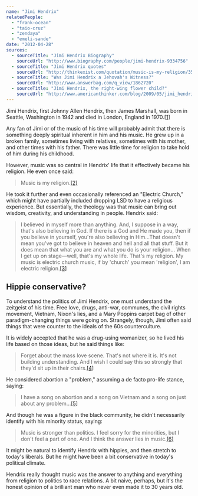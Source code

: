 ```yaml
---
name: "Jimi Hendrix"
relatedPeople:
  - "frank-ocean"
  - "taio-cruz"
  - "zendaya"
  - "emeli-sande"
date: "2012-04-28"
sources:
  - sourceTitle: "Jimi Hendrix Biography"
    sourceUrl: "http://www.biography.com/people/jimi-hendrix-9334756"
  - sourceTitle: "Jimi Hendrix quotes"
    sourceUrl: "http://thinkexist.com/quotation/music-is-my-religion/354593.html"
  - sourceTitle: "Was Jimi Hendrix a Jehovah's Witness?"
    sourceUrl: "http://www.answerbag.com/q_view/1862720"
  - sourceTitle: "Jimi Hendrix, the right-wing flower child?"
    sourceUrl: "http://www.americanthinker.com/blog/2009/05/jimi_hendrix_the_rightwing_flo.html"
---
```


Jimi Hendrix, first Johnny Allen Hendrix, then James Marshall, was born in Seattle, Washington in 1942 and died in London, England in 1970.<a class="source-citation" href="#http://www.biography.com/people/jimi-hendrix-9334756" title="Jimi Hendrix Biography">[1]</a>

Any fan of Jimi or of the music of his time will probably admit that there is something deeply spiritual inherent in him and his music. He grew up in a broken family, sometimes living with relatives, sometimes with his mother, and other times with his father. There was little time for religion to take hold of him during his childhood.

However, music was so central in Hendrix' life that it effectively became his religion. He even once said:

>Music is my religion.<a class="source-citation" href="#http://thinkexist.com/quotation/music-is-my-religion/354593.html" title="Jimi Hendrix quotes">[2]</a>

He took it further and even occasionally referenced an "Electric Church," which might have partially included dropping LSD to have a religious experience. But essentially, the theology was that music can bring out wisdom, creativity, and understanding in people. Hendrix said:

>I believed in myself more than anything. And, I suppose in a way, that's also believing in God. If there is a God and He made you, then if you believe in yourself, you're also believing in Him…That doesn't mean you've got to believe in heaven and hell and all that stuff. But it does mean that what you are and what you do is your religion… When I get up on stage—well, that's my whole life. That's my religion. My music is electric church music, if by 'church' you mean 'religion', I am electric religion.<a class="source-citation" href="#http://www.answerbag.com/q_view/1862720" title="Was Jimi Hendrix a Jehovah&apos;s Witness?">[3]</a>

## Hippie conservative?

To understand the politics of Jimi Hendrix, one must understand the zeitgeist of his time. Free love, drugs, anti-war, communes, the civil rights movement, Vietnam, Nixon's lies, and a Mary Poppins carpet bag of other paradigm-changing things were going on. Strangely, though, Jimi often said things that were counter to the ideals of the 60s counterculture.

It is widely accepted that he was a drug-using womanizer, so he lived his life based on those ideas, but he said things like:

>Forget about the mass love scene. That's not where it is. It's not building understanding. And I wish I could say this so strongly that they'd sit up in their chairs.<a class="source-citation" href="#http://www.americanthinker.com/blog/2009/05/jimi_hendrix_the_rightwing_flo.html" title="Jimi Hendrix, the right-wing flower child?">[4]</a>

He considered abortion a "problem," assuming a de facto pro-life stance, saying:

>I have a song on abortion and a song on Vietnam and a song on just about any problem…<a class="source-citation" href="#http://www.americanthinker.com/blog/2009/05/jimi_hendrix_the_rightwing_flo.html" title="Jimi Hendrix, the right-wing flower child?">[5]</a>

And though he was a figure in the black community, he didn't necessarily identify with his minority status, saying:

>Music is stronger than politics. I feel sorry for the minorities, but I don't feel a part of one. And I think the answer lies in music.<a class="source-citation" href="#http://www.americanthinker.com/blog/2009/05/jimi_hendrix_the_rightwing_flo.html" title="Jimi Hendrix, the right-wing flower child?">[6]</a>

It might be natural to identify Hendrix with hippies, and then stretch to today's liberals. But he might have been a bit conservative in today's political climate.

Hendrix really thought music was the answer to anything and everything from religion to politics to race relations. A bit naive, perhaps, but it's the honest opinion of a brilliant man who never even made it to 30 years old.